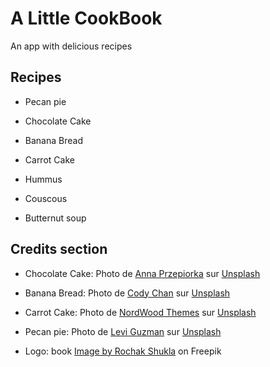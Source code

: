 # A Little CookBook

An app with delicious recipes

## Recipes

- Pecan pie
- Chocolate Cake
- Banana Bread
- Carrot Cake

- Hummus
- Couscous
- Butternut soup

## Credits section

- Chocolate Cake: Photo de <a href="https://unsplash.com/@myphotoland?utm_source=unsplash&utm_medium=referral&utm_content=creditCopyText">Anna Przepiorka</a> sur <a href="https://unsplash.com/fr/photos/LjtviHokbr4?utm_source=unsplash&utm_medium=referral&utm_content=creditCopyText">Unsplash</a>

- Banana Bread: Photo de <a href="https://unsplash.com/@cceee?utm_source=unsplash&utm_medium=referral&utm_content=creditCopyText">Cody  Chan</a> sur <a href="https://unsplash.com/fr/photos/a0fBbS8RZAo?utm_source=unsplash&utm_medium=referral&utm_content=creditCopyText">Unsplash</a>

- Carrot Cake: Photo de <a href="https://unsplash.com/@nordwood?utm_source=unsplash&utm_medium=referral&utm_content=creditCopyText">NordWood Themes</a> sur <a href="https://unsplash.com/fr/photos/G5uNdnYuQJY?utm_source=unsplash&utm_medium=referral&utm_content=creditCopyText">Unsplash</a>
  
- Pecan pie: Photo de <a href="https://unsplash.com/@homeschool?utm_source=unsplash&utm_medium=referral&utm_content=creditCopyText">Levi Guzman</a> sur <a href="https://unsplash.com/fr/photos/ZUb3YN8B5K4?utm_source=unsplash&utm_medium=referral&utm_content=creditCopyText">Unsplash</a>

- Logo: book <a href="https://www.freepik.com/free-vector/covered-opened-book-with-pages-fluttering-hand-drawn-sketch-vector-illustration_29886865.htm#query=open%20book%20drawing&position=3&from_view=keyword&track=ais">Image by Rochak Shukla</a> on Freepik

